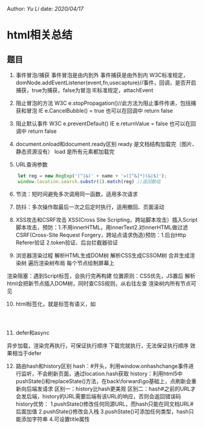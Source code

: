 Author: _Yu Li_
date: _2020/04/17_

# html相关总结

## 题目

1. 事件冒泡/捕获
事件冒泡是由内到外
事件捕获是由外到内
W3C标准规定，domNode.addEventListener(event,fn,usecapture)//事件，回调，是否开启捕获，true为捕获，false为冒泡
IE标准规定，attachEvent

2. 阻止冒泡的方法
W3C e.stopPropagation()//此方法为阻止事件传递，包括捕获和冒泡
IE e.CancelBubble() = true
也可以在回调中 return false

3. 阻止默认事件
W3C e.preventDefault()
IE e.returnValue = false
也可以在回调中 return false


4. document.onload和document.ready区别
ready 是文档结构加载完（图片、静态资源没有）
load 是所有元素都加载完

5. URL查询参数
```javascript
	let reg = new RegExp('(^|&)' + name + '=([^&]*)(&|$)');
	window.location.search.substr(1).match(reg) //返回数组
```
6. 节流：短时间避免多次调用同一函数，适用多次请求

7. 防抖：多次操作取最后一次之后定时执行，适用撤回、页面滚动

8. XSS攻击和CSRF攻击
XSS(Cross Site Scripting，跨站脚本攻击）插入Script脚本攻击，预防：1.不用innerHTML，用innerText2.对innerHTML做过滤
CSRF(Cross-Site Request Forgery，跨站点请求伪造)预防：1.后台Http Referer验证 2.token验证、后台拦截器验证

9. 浏览器渲染过程
解析HTML生成DOM树
解析CSS生成CSSOM树
合并生成渲染树
遍历渲染树布局
每个节点绘制屏幕上

渲染阻塞：遇到Script标签，会执行完再构建
位置原则：CSS优先，JS置后
解析html会把新节点插入DOM树，同时查CSS规则，从右往左查
渲染树内所有节点可见

10. html标签化，就是标签有语义，如<header></header><footer></footer><main></main>

11. defer和async
<script defer></script>异步加载，渲染完再执行，可保证执行顺序
<script async></script>下载完就执行，无法保证执行顺序
<script type="module"></script>效果相当于defer

12. 路由hash和history区别
hash：#开头，利用window.onhashchange事件进行监听，不会刷新页面，通过location.hash获取
history：利用html5中pushState()和replaceState()方法，在back\forward\go基础上，点刷新会重新向后端发请求
区别一：history比hash更美观
区别二：hash#之前的URL才会发后端，history的URL需要后端有该URL的响应，否则会返回错误码
history优势：
1.pushState()修改任何同源URL，而hash只能在同文档URL#后面加值
2.pushState()修改会入栈
3.pushState()可添加任何类型，hash只能添加字符串
4.可设置title属性
